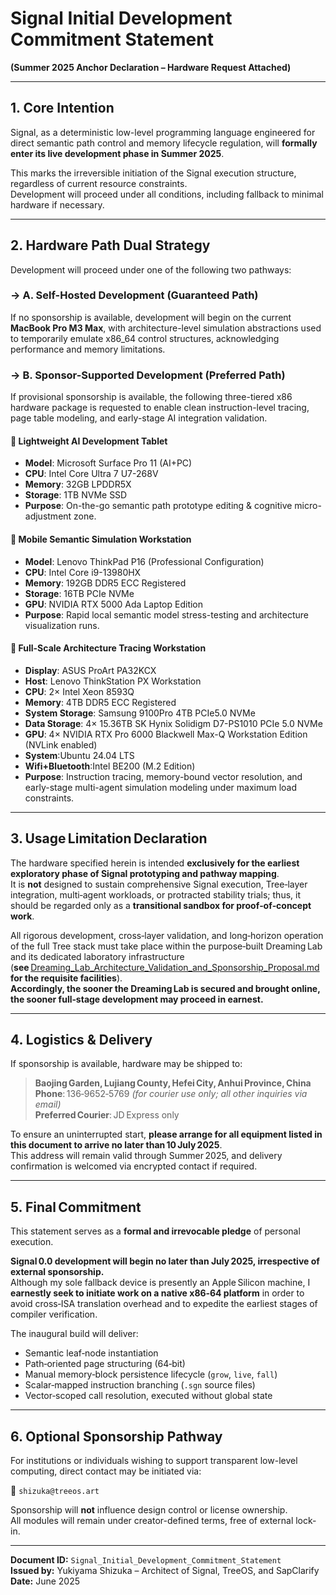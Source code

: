 # Signal Initial Development Commitment Statement  
**(Summer 2025 Anchor Declaration – Hardware Request Attached)**

---

## 1. Core Intention

Signal, as a deterministic low-level programming language engineered for direct semantic path control and memory lifecycle regulation, will **formally enter its live development phase in Summer 2025**.

This marks the irreversible initiation of the Signal execution structure, regardless of current resource constraints.  
Development will proceed under all conditions, including fallback to minimal hardware if necessary.

---

## 2. Hardware Path Dual Strategy

Development will proceed under one of the following two pathways:

### → A. Self-Hosted Development (Guaranteed Path)  
If no sponsorship is available, development will begin on the current **MacBook Pro M3 Max**, with architecture-level simulation abstractions used to temporarily emulate x86_64 control structures, acknowledging performance and memory limitations.

### → B. Sponsor-Supported Development (Preferred Path)  
If provisional sponsorship is available, the following three-tiered x86 hardware package is requested to enable clean instruction-level tracing, page table modeling, and early-stage AI integration validation.

#### 🔹 Lightweight AI Development Tablet  
- **Model**: Microsoft Surface Pro 11 (AI+PC)  
- **CPU**: Intel Core Ultra 7 U7-268V  
- **Memory**: 32GB LPDDR5X  
- **Storage**: 1TB NVMe SSD  
- **Purpose**: On-the-go semantic path prototype editing & cognitive micro-adjustment zone.

#### 🔹 Mobile Semantic Simulation Workstation  
- **Model**: Lenovo ThinkPad P16 (Professional Configuration)  
- **CPU**: Intel Core i9-13980HX  
- **Memory**: 192GB DDR5 ECC Registered  
- **Storage**: 16TB PCIe NVMe  
- **GPU**: NVIDIA RTX 5000 Ada Laptop Edition  
- **Purpose**: Rapid local semantic model stress-testing and architecture visualization runs.

#### 🔹 Full-Scale Architecture Tracing Workstation  
- **Display**: ASUS ProArt PA32KCX  
- **Host**: Lenovo ThinkStation PX Workstation  
- **CPU**: 2× Intel Xeon 8593Q  
- **Memory**: 4TB DDR5 ECC Registered
- **System Storage**: Samsung 9100Pro 4TB PCIe5.0 NVMe
- **Data Storage**: 4× 15.36TB SK Hynix Solidigm D7-PS1010 PCIe 5.0 NVMe  
- **GPU**: 4× NVIDIA RTX Pro 6000 Blackwell Max-Q Workstation Edition (NVLink enabled)
- **System**:Ubuntu 24.04 LTS
- **Wifi+Bluetooth**:Intel BE200 (M.2 Edition)
- **Purpose**: Instruction tracing, memory-bound vector resolution, and early-stage multi-agent simulation modeling under maximum load constraints.

---

## 3. Usage Limitation Declaration  

The hardware specified herein is intended **exclusively for the earliest exploratory phase of Signal prototyping and pathway mapping**.  
It is **not** designed to sustain comprehensive Signal execution, Tree‑layer integration, multi‑agent workloads, or protracted stability trials; thus, it should be regarded only as a **transitional sandbox for proof‑of‑concept work**.  

All rigorous development, cross‑layer validation, and long‑horizon operation of the full Tree stack must take place within the purpose‑built Dreaming Lab and its dedicated laboratory infrastructure  
(**see** [Dreaming_Lab_Architecture_Validation_and_Sponsorship_Proposal.md](Dreaming_Lab_Architecture_Validation_and_Sponsorship_Proposal.md) **for the requisite facilities**).  
**Accordingly, the sooner the Dreaming Lab is secured and brought online, the sooner full‑stage development may proceed in earnest.**

---

## 4. Logistics & Delivery

If sponsorship is available, hardware may be shipped to:

> **Baojing Garden, Lujiang County, Hefei City, Anhui Province, China**  
> **Phone**: 136‑9652‑5769 *(for courier use only; all other inquiries via email)*  
> **Preferred Courier**: JD Express only

To ensure an uninterrupted start, **please arrange for all equipment listed in this document to arrive no later than 10 July 2025**.  
This address will remain valid through Summer 2025, and delivery confirmation is welcomed via encrypted contact if required.

---

## 5. Final Commitment  

This statement serves as a **formal and irrevocable pledge** of personal execution.

**Signal 0.0 development will begin no later than July 2025, irrespective of external sponsorship.**  
Although my sole fallback device is presently an Apple Silicon machine, I **earnestly seek to initiate work on a native x86‑64 platform** in order to avoid cross‑ISA translation overhead and to expedite the earliest stages of compiler verification.

The inaugural build will deliver:  

- Semantic leaf‑node instantiation  
- Path‑oriented page structuring (64‑bit)  
- Manual memory‑block persistence lifecycle (`grow`, `live`, `fall`)  
- Scalar‑mapped instruction branching (`.sgn` source files)  
- Vector‑scoped call resolution, executed without global state  

---

## 6. Optional Sponsorship Pathway

For institutions or individuals wishing to support transparent low-level computing, direct contact may be initiated via:

📧 `shizuka@treeos.art`  

Sponsorship will **not** influence design control or license ownership.  
All modules will remain under creator-defined terms, free of external lock-in.

---

**Document ID:** `Signal_Initial_Development_Commitment_Statement`  
**Issued by:** Yukiyama Shizuka – Architect of Signal, TreeOS, and SapClarify  
**Date:** June 2025
